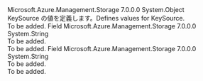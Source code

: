 <Type Name="KeySource" FullName="Microsoft.Azure.Management.Storage.Models.KeySource">
  <TypeSignature Language="C#" Value="public static class KeySource" />
  <TypeSignature Language="ILAsm" Value=".class public auto ansi abstract sealed beforefieldinit KeySource extends System.Object" />
  <TypeSignature Language="DocId" Value="T:Microsoft.Azure.Management.Storage.Models.KeySource" />
  <TypeSignature Language="VB.NET" Value="Public Class KeySource" />
  <TypeSignature Language="F#" Value="type KeySource = class" />
  <AssemblyInfo>
    <AssemblyName>Microsoft.Azure.Management.Storage</AssemblyName>
    <AssemblyVersion>7.0.0.0</AssemblyVersion>
  </AssemblyInfo>
  <Base>
    <BaseTypeName>System.Object</BaseTypeName>
  </Base>
  <Interfaces />
  <Docs>
    <summary>
            <span data-ttu-id="758f0-101">KeySource の値を定義します。</span><span class="sxs-lookup"><span data-stu-id="758f0-101">Defines values for KeySource.</span></span>
            </summary>
    <remarks>To be added.</remarks>
  </Docs>
  <Members>
    <Member MemberName="MicrosoftKeyvault">
      <MemberSignature Language="C#" Value="public const string MicrosoftKeyvault;" />
      <MemberSignature Language="ILAsm" Value=".field public static literal string MicrosoftKeyvault" />
      <MemberSignature Language="DocId" Value="F:Microsoft.Azure.Management.Storage.Models.KeySource.MicrosoftKeyvault" />
      <MemberSignature Language="VB.NET" Value="Public Const MicrosoftKeyvault As String " />
      <MemberSignature Language="F#" Value="val mutable MicrosoftKeyvault : string" Usage="Microsoft.Azure.Management.Storage.Models.KeySource.MicrosoftKeyvault" />
      <MemberType>Field</MemberType>
      <AssemblyInfo>
        <AssemblyName>Microsoft.Azure.Management.Storage</AssemblyName>
        <AssemblyVersion>7.0.0.0</AssemblyVersion>
      </AssemblyInfo>
      <ReturnValue>
        <ReturnType>System.String</ReturnType>
      </ReturnValue>
      <Docs>
        <summary>To be added.</summary>
        <remarks>To be added.</remarks>
      </Docs>
    </Member>
    <Member MemberName="MicrosoftStorage">
      <MemberSignature Language="C#" Value="public const string MicrosoftStorage;" />
      <MemberSignature Language="ILAsm" Value=".field public static literal string MicrosoftStorage" />
      <MemberSignature Language="DocId" Value="F:Microsoft.Azure.Management.Storage.Models.KeySource.MicrosoftStorage" />
      <MemberSignature Language="VB.NET" Value="Public Const MicrosoftStorage As String " />
      <MemberSignature Language="F#" Value="val mutable MicrosoftStorage : string" Usage="Microsoft.Azure.Management.Storage.Models.KeySource.MicrosoftStorage" />
      <MemberType>Field</MemberType>
      <AssemblyInfo>
        <AssemblyName>Microsoft.Azure.Management.Storage</AssemblyName>
        <AssemblyVersion>7.0.0.0</AssemblyVersion>
      </AssemblyInfo>
      <ReturnValue>
        <ReturnType>System.String</ReturnType>
      </ReturnValue>
      <Docs>
        <summary>To be added.</summary>
        <remarks>To be added.</remarks>
      </Docs>
    </Member>
  </Members>
</Type>